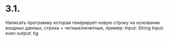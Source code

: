  # 3.1.
 Написать программу которая генерирует новую строку на основании входных данных, строка + четные/нечетные, пример:
Input: String        Input: even        output: tig
